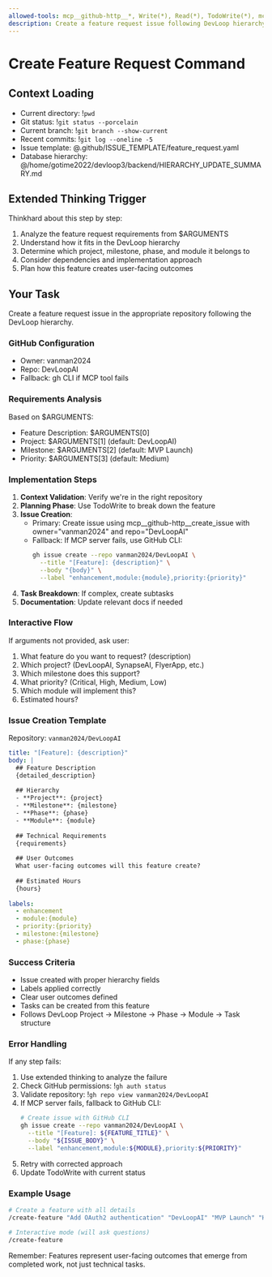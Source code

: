 ```yaml
---
allowed-tools: mcp__github-http__*, Write(*), Read(*), TodoWrite(*), mcp__sequential-thinking-http__sequentialthinking, Task(*)
description: Create a feature request issue following DevLoop hierarchy (Project → Milestone → Phase → Module → Task)
---
```


# Create Feature Request Command

## Context Loading
- Current directory: !`pwd`
- Git status: !`git status --porcelain`
- Current branch: !`git branch --show-current`
- Recent commits: !`git log --oneline -5`
- Issue template: @.github/ISSUE_TEMPLATE/feature_request.yaml
- Database hierarchy: @/home/gotime2022/devloop3/backend/HIERARCHY_UPDATE_SUMMARY.md

## Extended Thinking Trigger
Thinkhard about this step by step:
1. Analyze the feature request requirements from $ARGUMENTS
2. Understand how it fits in the DevLoop hierarchy
3. Determine which project, milestone, phase, and module it belongs to
4. Consider dependencies and implementation approach
5. Plan how this feature creates user-facing outcomes

## Your Task
Create a feature request issue in the appropriate repository following the DevLoop hierarchy.

### GitHub Configuration
- Owner: vanman2024
- Repo: DevLoopAI
- Fallback: gh CLI if MCP tool fails

### Requirements Analysis
Based on $ARGUMENTS:
- Feature Description: $ARGUMENTS[0]
- Project: $ARGUMENTS[1] (default: DevLoopAI)
- Milestone: $ARGUMENTS[2] (default: MVP Launch)
- Priority: $ARGUMENTS[3] (default: Medium)

### Implementation Steps
1. **Context Validation**: Verify we're in the right repository
2. **Planning Phase**: Use TodoWrite to break down the feature
3. **Issue Creation**: 
   - Primary: Create issue using mcp__github-http__create_issue with owner="vanman2024" and repo="DevLoopAI"
   - Fallback: If MCP server fails, use GitHub CLI:
     ```bash
     gh issue create --repo vanman2024/DevLoopAI \
       --title "[Feature]: {description}" \
       --body "{body}" \
       --label "enhancement,module:{module},priority:{priority}"
     ```
4. **Task Breakdown**: If complex, create subtasks
5. **Documentation**: Update relevant docs if needed

### Interactive Flow
If arguments not provided, ask user:
1. What feature do you want to request? (description)
2. Which project? (DevLoopAI, SynapseAI, FlyerApp, etc.)
3. Which milestone does this support?
4. What priority? (Critical, High, Medium, Low)
5. Which module will implement this?
6. Estimated hours?

### Issue Creation Template
Repository: `vanman2024/DevLoopAI`
```yaml
title: "[Feature]: {description}"
body: |
  ## Feature Description
  {detailed_description}
  
  ## Hierarchy
  - **Project**: {project}
  - **Milestone**: {milestone}  
  - **Phase**: {phase}
  - **Module**: {module}
  
  ## Technical Requirements
  {requirements}
  
  ## User Outcomes
  What user-facing outcomes will this feature create?
  
  ## Estimated Hours
  {hours}
  
labels:
  - enhancement
  - module:{module}
  - priority:{priority}
  - milestone:{milestone}
  - phase:{phase}
```

### Success Criteria
- Issue created with proper hierarchy fields
- Labels applied correctly
- Clear user outcomes defined
- Tasks can be created from this feature
- Follows DevLoop Project → Milestone → Phase → Module → Task structure

### Error Handling
If any step fails:
1. Use extended thinking to analyze the failure
2. Check GitHub permissions: !`gh auth status`
3. Validate repository: !`gh repo view vanman2024/DevLoopAI`
4. If MCP server fails, fallback to GitHub CLI:
   ```bash
   # Create issue with GitHub CLI
   gh issue create --repo vanman2024/DevLoopAI \
     --title "[Feature]: ${FEATURE_TITLE}" \
     --body "${ISSUE_BODY}" \
     --label "enhancement,module:${MODULE},priority:${PRIORITY}"
   ```
5. Retry with corrected approach
6. Update TodoWrite with current status

### Example Usage
```bash
# Create a feature with all details
/create-feature "Add OAuth2 authentication" "DevLoopAI" "MVP Launch" "High"

# Interactive mode (will ask questions)
/create-feature
```

Remember: Features represent user-facing outcomes that emerge from completed work, not just technical tasks.